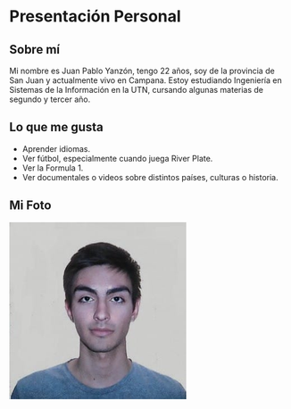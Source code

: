 # Presentación Personal
## Sobre mí
Mi nombre es Juan Pablo Yanzón, tengo 22 años, soy de la provincia de San Juan y actualmente vivo en Campana.
Estoy estudiando Ingeniería en Sistemas de la Información en la UTN, cursando algunas materias de segundo y tercer año.
## Lo que me gusta
- Aprender idiomas.
- Ver fútbol, especialmente cuando juega River Plate.
- Ver la Formula 1.
- Ver documentales o videos sobre distintos países, culturas o historia.
## Mi Foto
![Mi foto](foto_presentacion.jpeg)
